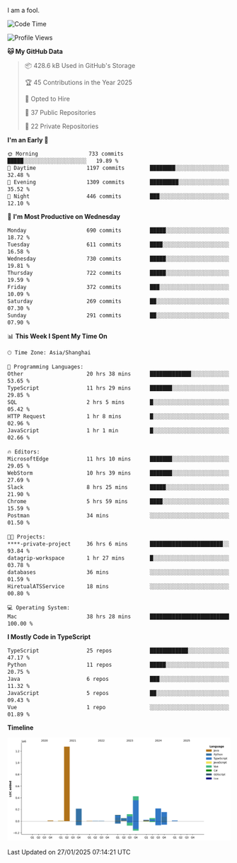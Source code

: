 I am a fool.

<!--START_SECTION:waka-->
![Code Time](http://img.shields.io/badge/Code%20Time-2%2C495%20hrs%2022%20mins-blue)

![Profile Views](http://img.shields.io/badge/Profile%20Views-1-blue)

**🐱 My GitHub Data** 

> 📦 428.6 kB Used in GitHub's Storage 
 > 
> 🏆 45 Contributions in the Year 2025
 > 
> 💼 Opted to Hire
 > 
> 📜 37 Public Repositories 
 > 
> 🔑 22 Private Repositories 
 > 
**I'm an Early 🐤** 

```text
🌞 Morning                733 commits         █████░░░░░░░░░░░░░░░░░░░░   19.89 % 
🌆 Daytime                1197 commits        ████████░░░░░░░░░░░░░░░░░   32.48 % 
🌃 Evening                1309 commits        █████████░░░░░░░░░░░░░░░░   35.52 % 
🌙 Night                  446 commits         ███░░░░░░░░░░░░░░░░░░░░░░   12.10 % 
```
📅 **I'm Most Productive on Wednesday** 

```text
Monday                   690 commits         █████░░░░░░░░░░░░░░░░░░░░   18.72 % 
Tuesday                  611 commits         ████░░░░░░░░░░░░░░░░░░░░░   16.58 % 
Wednesday                730 commits         █████░░░░░░░░░░░░░░░░░░░░   19.81 % 
Thursday                 722 commits         █████░░░░░░░░░░░░░░░░░░░░   19.59 % 
Friday                   372 commits         ███░░░░░░░░░░░░░░░░░░░░░░   10.09 % 
Saturday                 269 commits         ██░░░░░░░░░░░░░░░░░░░░░░░   07.30 % 
Sunday                   291 commits         ██░░░░░░░░░░░░░░░░░░░░░░░   07.90 % 
```


📊 **This Week I Spent My Time On** 

```text
🕑︎ Time Zone: Asia/Shanghai

💬 Programming Languages: 
Other                    20 hrs 38 mins      █████████████░░░░░░░░░░░░   53.65 % 
TypeScript               11 hrs 29 mins      ███████░░░░░░░░░░░░░░░░░░   29.85 % 
SQL                      2 hrs 5 mins        █░░░░░░░░░░░░░░░░░░░░░░░░   05.42 % 
HTTP Request             1 hr 8 mins         █░░░░░░░░░░░░░░░░░░░░░░░░   02.96 % 
JavaScript               1 hr 1 min          █░░░░░░░░░░░░░░░░░░░░░░░░   02.66 % 

🔥 Editors: 
MicrosoftEdge            11 hrs 10 mins      ███████░░░░░░░░░░░░░░░░░░   29.05 % 
WebStorm                 10 hrs 39 mins      ███████░░░░░░░░░░░░░░░░░░   27.69 % 
Slack                    8 hrs 25 mins       █████░░░░░░░░░░░░░░░░░░░░   21.90 % 
Chrome                   5 hrs 59 mins       ████░░░░░░░░░░░░░░░░░░░░░   15.59 % 
Postman                  34 mins             ░░░░░░░░░░░░░░░░░░░░░░░░░   01.50 % 

🐱‍💻 Projects: 
****-private-project     36 hrs 6 mins       ███████████████████████░░   93.84 % 
datagrip-workspace       1 hr 27 mins        █░░░░░░░░░░░░░░░░░░░░░░░░   03.78 % 
databases                36 mins             ░░░░░░░░░░░░░░░░░░░░░░░░░   01.59 % 
HiretualATSService       18 mins             ░░░░░░░░░░░░░░░░░░░░░░░░░   00.80 % 

💻 Operating System: 
Mac                      38 hrs 28 mins      █████████████████████████   100.00 % 
```

**I Mostly Code in TypeScript** 

```text
TypeScript               25 repos            ████████████░░░░░░░░░░░░░   47.17 % 
Python                   11 repos            █████░░░░░░░░░░░░░░░░░░░░   20.75 % 
Java                     6 repos             ███░░░░░░░░░░░░░░░░░░░░░░   11.32 % 
JavaScript               5 repos             ██░░░░░░░░░░░░░░░░░░░░░░░   09.43 % 
Vue                      1 repo              ░░░░░░░░░░░░░░░░░░░░░░░░░   01.89 % 
```



**Timeline**

![Lines of Code chart](https://raw.githubusercontent.com/VeejaLiu/VeejaLiu/master/assets/bar_graph.png)


 Last Updated on 27/01/2025 07:14:21 UTC
<!--END_SECTION:waka-->
